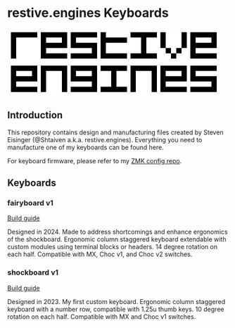 # restive.engines Keyboards

![restiveengines_logo](docs/images/restiveengines-big.png)

## Introduction

This repository contains design and manufacturing files created by Steven Eisinger (@Shtaiven a.k.a. restive.engines). Everything you need to manufacture one of my keyboards can be found here.

For keyboard firmware, please refer to my [ZMK config repo](https://github.com/Shtaiven/shockboard-zmk-config).

## Keyboards

### fairyboard v1

[Build guide](docs/fairyboard.md)

Designed in 2024. Made to address shortcomings and enhance ergonomics of the shockboard. Ergonomic column staggered keyboard extendable with custom modules using terminal blocks or headers. 14 degree rotation on each half. Compatible with MX, Choc v1, and Choc v2 switches.

### shockboard v1

[Build guide](docs/shockboard.md)

Designed in 2023. My first custom keyboard. Ergonomic column staggered keyboard with a number row, compatible with 1.25u thumb keys. 10 degree rotation on each half. Compatible with MX and Choc v1 switches.
